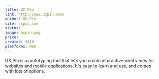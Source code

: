```yaml
---
title: UX Pin
link: http://www.uxpin.com/
author: UX Pin
site: uxpin.com
status: 
image: uxpin.png
price: 
created: 2010
platforms: Web
---
```


UX Pin is a prototyping tool that lets you create interactive wireframes for websites and mobile applications. It's easy to learn and use, and comes with lots of options.
